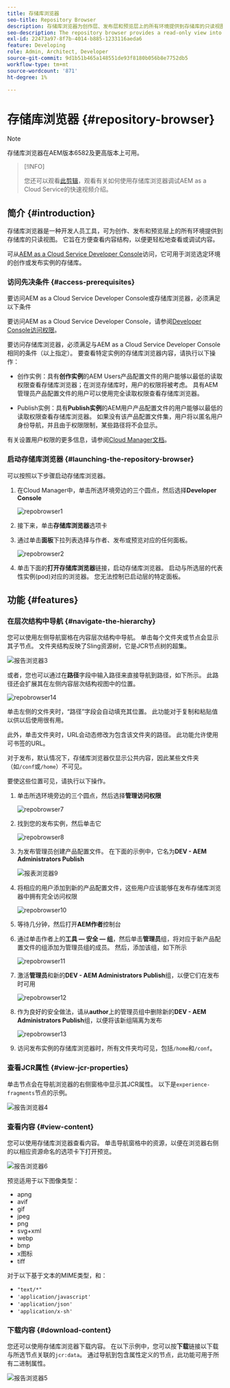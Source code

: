 ```yaml
---
title: 存储库浏览器
seo-title: Repository Browser
description: 存储库浏览器为创作层、发布层和预览层上的所有环境提供到存储库的只读视图。
seo-description: The repository browser provides a read-only view into the repository for all environments on author, publish, and preview tiers.
exl-id: 22473a97-8f7b-4014-b885-1233116aeda6
feature: Developing
role: Admin, Architect, Developer
source-git-commit: 9d1b51b465a148551de93f8180b056b8e7752db5
workflow-type: tm+mt
source-wordcount: '871'
ht-degree: 1%

---
```


# 存储库浏览器 {#repository-browser}

>[!NOTE]
>
>存储库浏览器在AEM版本6582及更高版本上可用。

>[!INFO]
>
>您还可以观看[此剪辑](https://experienceleague.adobe.com/docs/experience-manager-learn/cloud-service/debugging/debugging-aem-as-a-cloud-service/repository-browser.html)，观看有关如何使用存储库浏览器调试AEM as a Cloud Service的快速视频介绍。

## 简介 {#introduction}

存储库浏览器是一种开发人员工具，可为创作、发布和预览层上的所有环境提供到存储库的只读视图。 它旨在方便查看内容结构，以便更轻松地查看或调试内容。

可从[AEM as a Cloud Service Developer Console](/help/implementing/developing/introduction/development-guidelines.md#crxde-lite-and-developer-console)访问，它可用于浏览选定环境的创作或发布实例的存储库。

### 访问先决条件 {#access-prerequisites}

要访问AEM as a Cloud Service Developer Console或存储库浏览器，必须满足以下条件

要访问AEM as a Cloud Service Developer Console，请参阅[Developer Console访问权限](https://experienceleague.adobe.com/en/docs/experience-manager-learn/cloud-service/debugging/debugging-aem-as-a-cloud-service/developer-console#developer-console-access)。

要访问存储库浏览器，必须满足与AEM as a Cloud Service Developer Console相同的条件（以上指定）。 要查看特定实例的存储库浏览器内容，请执行以下操作：

* 创作实例：具有&#x200B;**创作实例**&#x200B;的AEM Users产品配置文件的用户能够以最低的读取权限查看存储库浏览器；在浏览存储库时，用户的权限将被考虑。 具有AEM管理员产品配置文件的用户可以使用完全读取权限查看存储库浏览器。

* Publish实例：具有&#x200B;**Publish实例**&#x200B;的AEM用户产品配置文件的用户能够以最低的读取权限查看存储库浏览器。 如果没有该产品配置文件集，用户将以匿名用户身份导航，并且由于权限限制，某些路径将不会显示。

有关设置用户权限的更多信息，请参阅[Cloud Manager文档](https://experienceleague.adobe.com/docs/experience-manager-cloud-manager/content/requirements/users-and-roles.html)。

### 启动存储库浏览器 {#launching-the-repository-browser}

可以按照以下步骤启动存储库浏览器。

1. 在Cloud Manager中，单击所选环境旁边的三个圆点，然后选择&#x200B;**Developer Console**

   ![repobrowser1](/help/implementing/developing/tools/assets/repobrowser1.png)

1. 接下来，单击&#x200B;**存储库浏览器**&#x200B;选项卡
1. 通过单击&#x200B;**面板**&#x200B;下拉列表选择与作者、发布或预览对应的任何面板。

   ![repobrowser2](/help/implementing/developing/tools/assets/repobrowser2.png)

1. 单击下面的&#x200B;**打开存储库浏览器**&#x200B;链接，启动存储库浏览器。 启动与所选层的代表性实例(pod)对应的浏览器。 您无法控制已启动层的特定面板。

## 功能 {#features}

### 在层次结构中导航 {#navigate-the-hierarchy}

您可以使用左侧导航窗格在内容层次结构中导航。 单击每个文件夹或节点会显示其子节点。 文件夹结构反映了Sling资源树，它是JCR节点树的超集。

![报告浏览器3](/help/implementing/developing/tools/assets/repobrowser3.png)

或者，您也可以通过在&#x200B;**路径**&#x200B;字段中输入路径来直接导航到路径，如下所示。 此路径还会扩展其在左侧内容层次结构视图中的位置。

![repobrowser14](/help/implementing/developing/tools/assets/repobrowser14.png)

单击左侧的文件夹时，“路径”字段会自动填充其位置。 此功能对于复制和粘贴值以供以后使用很有用。

此外，单击文件夹时，URL会动态修改为包含该文件夹的路径。 此功能允许使用可书签的URL。

对于发布，默认情况下，存储库浏览器仅显示公共内容，因此某些文件夹（如`/conf`或`/home`）不可见。

要使这些位置可见，请执行以下操作。

1. 单击所选环境旁边的三个圆点，然后选择&#x200B;**管理访问权限**

   ![repobrowser7](/help/implementing/developing/tools/assets/repobrowser7.png)

1. 找到您的发布实例，然后单击它

   ![repobrowser8](/help/implementing/developing/tools/assets/repobrowser8.png)

1. 为发布管理员创建产品配置文件。 在下面的示例中，它名为&#x200B;**DEV - AEM Administrators Publish**

   ![报表浏览器9](/help/implementing/developing/tools/assets/repobrowser9.png)

1. 将相应的用户添加到新的产品配置文件，这些用户应该能够在发布存储库浏览器中拥有完全访问权限

   ![repobrowser10](/help/implementing/developing/tools/assets/repobrowser10.png)

1. 等待几分钟，然后打开&#x200B;**AEM作者**&#x200B;控制台
1. 通过单击作者上的&#x200B;**工具 — 安全 — 组**，然后单击&#x200B;**管理员**&#x200B;组，将对应于新产品配置文件的组添加为管理员组的成员。 然后，添加该组，如下所示

   ![repobrowser11](/help/implementing/developing/tools/assets/repobrowser11.png)

1. 激活&#x200B;**管理员**&#x200B;和新的&#x200B;**DEV - AEM Administrators Publish**&#x200B;组，以便它们在发布时可用

   ![repobrowser12](/help/implementing/developing/tools/assets/repobrowser12.png)

1. 作为良好的安全做法，请从&#x200B;**author**&#x200B;上的管理员组中删除新的&#x200B;**DEV - AEM Administrators Publish**&#x200B;组，以便将该新组隔离为发布

   ![repobrowser13](/help/implementing/developing/tools/assets/repobrowser13.png)

1. 访问发布实例的存储库浏览器时，所有文件夹均可见，包括`/home`和`/conf`。

### 查看JCR属性 {#view-jcr-properties}

单击节点会在导航浏览器的右侧窗格中显示其JCR属性。 以下是`experience-fragments`节点的示例。

![报告浏览器4](/help/implementing/developing/tools/assets/repobrowser41.png)

### 查看内容 {#view-content}

您可以使用存储库浏览器查看内容。 单击导航窗格中的资源，以便在浏览器右侧的以相应资源命名的选项卡下打开预览。

![报告浏览器6](/help/implementing/developing/tools/assets/repobrowser61.png)

预览适用于以下图像类型：

* apng
* avif
* gif
* jpeg
* png
* svg+xml
* webp
* bmp
* x图标
* tiff

对于以下基于文本的MIME类型，和：

* `"text/*"`
* `'application/javascript'`
* `'application/json'`
* `'application/x-sh'`

### 下载内容 {#download-content}

您还可以使用存储库浏览器下载内容。 在以下示例中，您可以按&#x200B;**下载**&#x200B;链接以下载与所选节点关联的`jcr:data`。 通过导航到包含属性定义的节点，此功能可用于所有二进制属性。

![报告浏览器5](/help/implementing/developing/tools/assets/repobrowser52.png)

